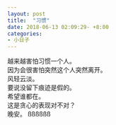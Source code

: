 ```yaml
---
layout: post
title:  "习惯"
date: 2018-06-13 02:09:29- +8:00 
categories: 
- 小日子
---
```


越来越害怕习惯一个人。  
因为会很害怕突然这个人突然离开。  
风轻云淡。  
要说没留下痕迹是假的。  
希望谁都在。  
这是贪心的表现对不对？  
晚安。  ßßßßßß